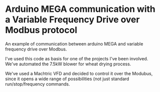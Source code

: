 # Arduino MEGA communication with a Variable Frequency Drive over Modbus protocol

An example of communication between arduino MEGA and variable frequency drive over Modbus.

I've used this code as basis for one of the projects I've been involved. We've automated the 7.5kW blower for wheat drying process.

We've used a Machtric VFD and decided to control it over the Modubus, since it opens a wide range of possibilities (not just standard run/stop/frequency commands.
